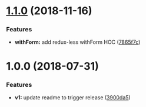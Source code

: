 # [1.1.0](https://github.com/ClearC2/c2-form/compare/v1.0.0...v1.1.0) (2018-11-16)


### Features

* **withForm:** add redux-less withForm HOC ([7865f7c](https://github.com/ClearC2/c2-form/commit/7865f7c))

# 1.0.0 (2018-07-31)


### Features

* **v1:** update readme to trigger release ([3900da5](https://github.com/ClearC2/c2-form/commit/3900da5))

